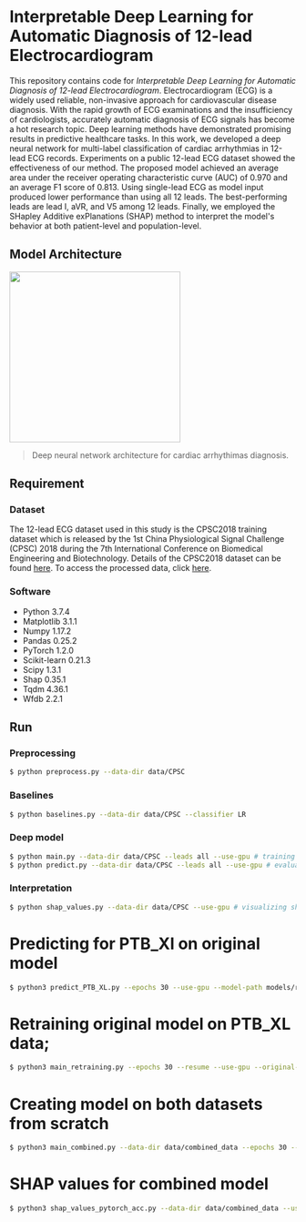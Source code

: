 # Interpretable Deep Learning for Automatic Diagnosis of 12-lead Electrocardiogram

This repository contains code for *Interpretable Deep Learning for Automatic Diagnosis of 12-lead Electrocardiogram*. Electrocardiogram (ECG) is a widely used reliable, non-invasive approach for cardiovascular disease diagnosis. With the rapid growth of ECG examinations and the insufficiency of cardiologists, accurately automatic diagnosis of ECG signals has become a hot research topic. Deep learning methods have demonstrated promising results in predictive healthcare tasks. In this work, we developed a deep neural network for multi-label classification of cardiac arrhythmias in 12-lead ECG records. Experiments on a public 12-lead ECG dataset showed the effectiveness of our method. The proposed model achieved an average area under the receiver operating characteristic curve (AUC) of 0.970 and an average F1 score of 0.813. Using single-lead ECG as model input produced lower performance than using all 12 leads. The best-performing leads are lead I, aVR, and V5 among 12 leads. Finally, we employed the SHapley Additive exPlanations (SHAP) method to interpret the model's behavior at both patient-level and population-level.

## Model Architecture

<img src="https://imgur.com/BIvuVUc.png" width="300">

> Deep neural network architecture for cardiac arrhythimas diagnosis.

## Requirement

### Dataset

The 12-lead ECG dataset used in this study is the CPSC2018 training dataset which is released by the 1st China Physiological Signal Challenge (CPSC) 2018 during the 7th International Conference on Biomedical Engineering and Biotechnology. Details of the CPSC2018 dataset can be found [here](https://bit.ly/3gus3D0). To access the processed data, click [here](https://www.dropbox.com/s/unicm8ulxt24vh8/CPSC.zip?dl=0).

### Software

- Python 3.7.4
- Matplotlib 3.1.1
- Numpy 1.17.2
- Pandas 0.25.2
- PyTorch 1.2.0
- Scikit-learn 0.21.3
- Scipy 1.3.1
- Shap 0.35.1
- Tqdm 4.36.1
- Wfdb 2.2.1

## Run

### Preprocessing

```sh
$ python preprocess.py --data-dir data/CPSC
```

### Baselines

```sh
$ python baselines.py --data-dir data/CPSC --classifier LR
```

### Deep model

```sh
$ python main.py --data-dir data/CPSC --leads all --use-gpu # training
$ python predict.py --data-dir data/CPSC --leads all --use-gpu # evaluation
```

### Interpretation

```sh
$ python shap_values.py --data-dir data/CPSC --use-gpu # visualizing shap values
```

# Predicting for PTB_Xl on original model
```sh
$ python3 predict_PTB_XL.py --epochs 30 --use-gpu --model-path models/resnet34_CPSC_all_42_30.pth --threshold-path models/CPSC-threshold.pkl
```
# Retraining original model on PTB_XL data;
```sh
$ python3 main_retraining.py --epochs 30 --resume --use-gpu --original-model-path models/resnet34_CPSC_all_42_30.pth 
```

# Creating model on both datasets from scratch
```sh
$ python3 main_combined.py --data-dir data/combined_data --epochs 30 --use-gpu 
```

# SHAP values for combined model
```sh
$ python3 shap_values_pytorch_acc.py --data-dir data/combined_data --use-gpu --model-path models/resnet34_combined_12_42_30.pth --folder-to-save newmodel_combined --label-file-name labels_combined.csv --shuffle
```